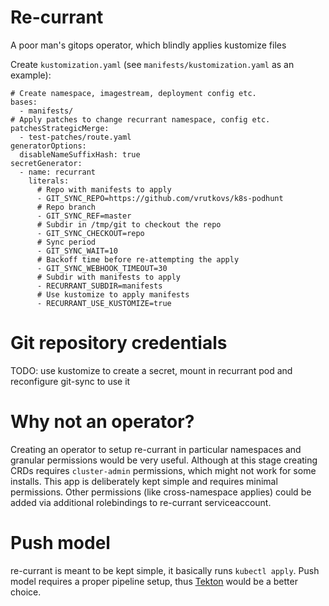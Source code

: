 Re-currant
====

A poor man's gitops operator, which blindly applies kustomize files

Create `kustomization.yaml` (see `manifests/kustomization.yaml` as an example):
```
# Create namespace, imagestream, deployment config etc.
bases:
  - manifests/
# Apply patches to change recurrant namespace, config etc.
patchesStrategicMerge:
  - test-patches/route.yaml
generatorOptions:
  disableNameSuffixHash: true
secretGenerator:
  - name: recurrant
    literals:
      # Repo with manifests to apply
      - GIT_SYNC_REPO=https://github.com/vrutkovs/k8s-podhunt
      # Repo branch
      - GIT_SYNC_REF=master
      # Subdir in /tmp/git to checkout the repo
      - GIT_SYNC_CHECKOUT=repo
      # Sync period
      - GIT_SYNC_WAIT=10
      # Backoff time before re-attempting the apply
      - GIT_SYNC_WEBHOOK_TIMEOUT=30
      # Subdir with manifests to apply
      - RECURRANT_SUBDIR=manifests
      # Use kustomize to apply manifests
      - RECURRANT_USE_KUSTOMIZE=true
```

# Git repository credentials

TODO: use kustomize to create a secret, mount in recurrant pod and reconfigure git-sync to use it

# Why not an operator?

Creating an operator to setup re-currant in particular namespaces and granular permissions would be very useful. Although at this stage creating CRDs requires `cluster-admin` permissions, which might not work for some installs. This app is deliberately kept simple and requires minimal permissions. Other permissions (like cross-namespace applies) could be added via additional rolebindings to re-currant serviceaccount.

# Push model

re-currant is meant to be kept simple, it basically runs `kubectl apply`. Push model requires a proper pipeline setup, thus [Tekton](https://tekton.dev/) would be a better choice.
